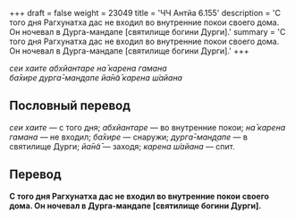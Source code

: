 +++
draft = false
weight = 23049
title = 'ЧЧ Антйа 6.155'
description = 'С того дня Рагхунатха дас не входил во внутренние покои своего дома. Он ночевал в Дурга-мандапе [святилище богини Дурги].'
summary = 'С того дня Рагхунатха дас не входил во внутренние покои своего дома. Он ночевал в Дурга-мандапе [святилище богини Дурги].'
+++

_сеи хаите абхйантаре на̄ карена гамана  
ба̄хире дурга̄-ман̣д̣апе йа̄н̃а̄ карена ш́айана_

## Пословный перевод

_сеи_ _хаите_ — с того дня; _абхйантаре_ — во внутренние покои; _на̄_ _карена_ _гамана_ — не входил; _ба̄хире_ — снаружи; _дурга̄_\-_ман̣д̣апе_ — в святилище Дурги; _йа̄н̃а̄_ — заходя; _карена_ _ш́айана_ — спит.

## Перевод

**С того дня Рагхунатха дас не входил во внутренние покои своего дома. Он ночевал в Дурга-мандапе \[святилище богини Дурги\].**

